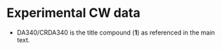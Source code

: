 # Experimental CW data 
- DA340/CRDA340 is the title compound (**1**) as referenced in the main text.
